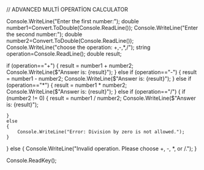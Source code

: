 // ADVANCED MULTİ OPERATİON CALCULATOR

Console.WriteLine("Enter the first number:");
double number1=Convert.ToDouble(Console.ReadLine());
Console.WriteLine("Enter the second number:");
double number2=Convert.ToDouble(Console.ReadLine());
Console.WriteLine("choose the operation: +,-,*,/");
string operation=Console.ReadLine();
double result;

if (operation=="+")
{
    result = number1 + number2;
    Console.WriteLine($"Answer is: {result}");
}
else if (operation=="-")
{
    result = number1 - number2;
    Console.WriteLine($"Answer is: {result}");
}
else if (operation=="*")
{
    result = number1 * number2;
    Console.WriteLine($"Answer is: {result}");
}
else if (operation=="/")
{
    if (number2 != 0)
    {
        result = number1 / number2;
        Console.WriteLine($"Answer is: {result}");

    }
    else
    {
        Console.WriteLine("Error: Division by zero is not allowed.");
    }
}
else
{ 
    Console.WriteLine("Invalid operation. Please choose +, -, *, or /.");
}
    
Console.ReadKey();
